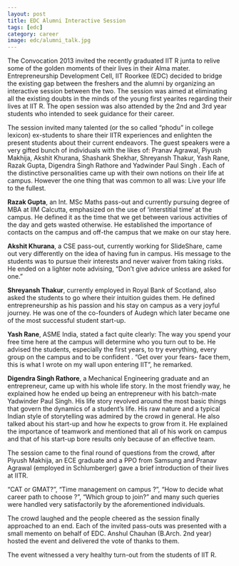 ```yaml
---
layout: post
title: EDC Alumni Interactive Session
tags: [edc]
category: career
image: edc/alumni_talk.jpg
---
```


The Convocation 2013 invited the recently graduated IIT R junta to relive some of the golden moments of their lives in their Alma mater. Entrepreneurship Development Cell, IIT Roorkee (EDC) decided to bridge the existing gap between the freshers and the alumni by organizing an interactive session between the two. The session was aimed at eliminating all the existing doubts in the minds of the young first yearites regarding their lives at IIT R. The open session was also attended by the 2nd and 3rd year students who intended to seek guidance for their career.

The session invited many talented (or the so called “phodu” in college lexicon) ex-students to share their IITR experiences and enlighten the present students about their current endeavors. The guest speakers were a very gifted bunch of individuals with the likes of: Pranav Agrawal, Piyush Makhija, Akshit Khurana, Shashank Shekhar, Shreyansh Thakur, Yash Rane, Razak Gupta, Digendra Singh Rathore and Yadwinder Paul Singh . Each of the distinctive personalities came up with their own notions on their life at campus. However the one thing that was common to all was: Live your life to the fullest.

**Razak Gupta**, an Int. MSc Maths pass-out and currently pursuing degree of MBA at IIM Calcutta, emphasized on the use of ‘interstitial time’ at the campus. He defined it as the time that we get between various activities of the day and gets wasted otherwise. He established the importance of contacts on the campus and off-the campus that we make on our stay here.

**Akshit Khurana**, a CSE pass-out, currently working for SlideShare, came out very differently on the idea of having fun in campus. His message to the students was to pursue their interests and never waiver from taking risks.  He ended on a lighter note advising, “Don’t give advice unless are asked for one.”

**Shreyansh Thakur**, currently employed in Royal Bank of Scotland, also asked the students to go where their intuition guides them. He defined entrepreneurship as his passion and his stay on campus as a very joyful journey. He was one of the co-founders of Audegn which later became one of the most successful student start-up. 

**Yash Rane**, ASME India, stated a fact quite clearly: The way you spend your free time here at the campus will determine who you turn out to be. He advised the students, especially the first years, to try everything, every group on the campus and to be confident . “Get over your fears- face them, this is what I wrote on my wall upon entering IIT”, he remarked.
 
**Digendra Singh Rathore**, a Mechanical Engineering graduate and an entrepreneur, came up with his whole life story. In the most friendly way, he explained how he ended up being an entrepreneur with his batch-mate Yadwinder Paul Singh. His life story revolved around the most basic things that govern the dynamics of a student’s life. His raw nature and a typical Indian style of storytelling was admired by the crowd in general. He also talked about his start-up and how he expects to grow from it. He explained the importance of teamwork and mentioned that all of his work on campus and that of his start-up bore results only because of an effective team.

The session came to the final round of questions from the crowd, after Piyush Makhija, an ECE graduate and a PPO from Samsung  and Pranav Agrawal (employed in Schlumberger) gave a brief introduction of their lives at IITR.

“CAT or GMAT?”, “Time management on campus ?”, “How to decide what career path to choose ?”, “Which group to join?” and many such queries were handled very satisfactorily by the aforementioned individuals. 

The crowd laughed and the people cheered as the session finally approached to an end. Each of the invited pass-outs was presented with a small memento on behalf of EDC. Anshul Chauhan (B.Arch. 2nd year) hosted the event and delivered the vote of thanks to them.

The event witnessed a very healthy turn-out from the students of IIT R.

